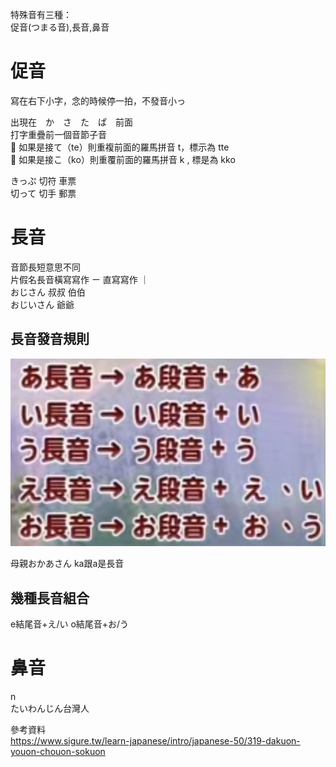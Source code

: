 特殊音有三種：  
促音(つまる音),長音,鼻音  

# 促音  
寫在右下小字，念的時候停一拍，不發音小っ  

出現在　か　さ　た　ぱ　前面  
打字重疊前一個音節子音  
💢 如果是接て（te）則重複前面的羅馬拼音 t，標示為 tte  
💢 如果是接こ（ko）則重覆前面的羅馬拼音 k , 標是為 kko  

きっぷ   切符 車票  
切って   切手 郵票  

# 長音  
音節長短意思不同  
片假名長音橫寫寫作 ㄧ  直寫寫作 ｜  
おじさん   叔叔 伯伯  
おじいさん 爺爺  

## 長音發音規則  
![longin](pics/longin.png) 

母親おかあさん ka跟a是長音  

## 幾種長音組合  
e結尾音+え/い 
o結尾音+お/う

# 鼻音  
n  
たいわんじん台灣人  

參考資料  
https://www.sigure.tw/learn-japanese/intro/japanese-50/319-dakuon-youon-chouon-sokuon  

